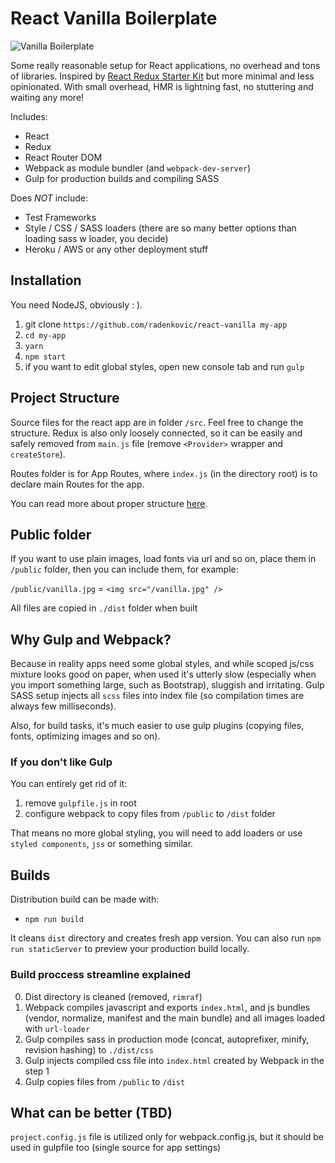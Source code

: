 # React Vanilla Boilerplate

![Vanilla Boilerplate](http://i.imgur.com/1gzCT3O.jpg)


Some really reasonable setup for React applications, no overhead and tons of libraries. 
Inspired by [React Redux Starter Kit](https://github.com/davezuko/react-redux-starter-kit) but more minimal and less opinionated.
With small overhead, HMR is lightning fast, no stuttering and waiting any more!

Includes:

- React
- Redux
- React Router DOM
- Webpack as module bundler (and `webpack-dev-server`)
- Gulp for production builds and compiling SASS

Does *NOT* include:

- Test Frameworks
- Style / CSS / SASS loaders (there are so many better options than loading sass w loader, you decide)
- Heroku / AWS or any other deployment stuff


## Installation

You need NodeJS, obviously : ).

1. git clone `https://github.com/radenkovic/react-vanilla my-app`
2. `cd my-app`
3. `yarn`
4. `npm start`
5. if you want to edit global styles, open new console tab and run `gulp`


## Project Structure

Source files for the react app are in folder `/src`. Feel free to change the structure. 
Redux is also only loosely connected, so it can be easily and safely removed from `main.js` file (remove `<Provider>` wrapper and `createStore`).

Routes folder is for App Routes, where `index.js` (in the directory root) is to declare main Routes for the app.

You can read more about proper structure [here](https://github.com/davezuko/react-redux-starter-kit#project-structure).

## Public folder

If you want to use plain images, load fonts via url and so on, place them in `/public` folder, then you can include them, for example:

`/public/vanilla.jpg` = `<img src="/vanilla.jpg" />`

All files are copied in `./dist` folder when built


## Why Gulp and Webpack?

Because in reality apps need some global styles, and while scoped js/css mixture
looks good on paper, when used it's utterly slow (especially when you import something large, such as Bootstrap), sluggish and irritating.
Gulp SASS setup injects all `scss` files into index file (so compilation times are always few milliseconds).

Also, for build tasks, it's much easier to use gulp plugins (copying files, fonts, optimizing images and so on).

### If you don't like Gulp

You can entirely get rid of it:

1. remove `gulpfile.js` in root
2. configure webpack to copy files from `/public` to `/dist` folder 

That means no more global styling, you will need to add loaders or use `styled components`, `jss` or something similar.


## Builds

Distribution build can be made with:

- `npm run build`

It cleans `dist` directory and creates fresh app version. You can also run `npm run staticServer` to preview your production build locally.

### Build proccess streamline explained

0. Dist directory is cleaned (removed, `rimraf`)
1. Webpack compiles javascript and exports `index.html`, and js bundles (vendor, normalize, manifest and the main bundle) and all images loaded with `url-loader`
2. Gulp compiles sass in production mode (concat, autoprefixer, minify, revision hashing) to `./dist/css`
3. Gulp injects compiled css file into `index.html` created by Webpack in the step 1
4. Gulp copies files from `/public` to `/dist`

## What can be better (TBD)

`project.config.js` file is utilized only for webpack.config.js, but it should be used in gulpfile too (single source for app settings)
